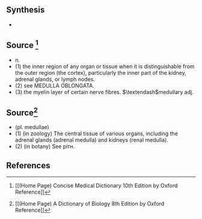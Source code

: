 ## Synthesis
- 
## Source [^1]
- n. 
- (1) the inner region of any organ or tissue when it is distinguishable from the outer region (the cortex), particularly the inner part of the kidney, adrenal glands, or lymph nodes. 
- (2) see MEDULLA OBLONGATA. 
- (3) the myelin layer of certain nerve fibres. $\textendash$medullary adj.
## Source[^2]
- (pl. medullae) 
- (1) (in zoology) The central tissue of various organs, including the adrenal glands (adrenal medulla) and kidneys (renal medulla). 
- (2) (in botany) See рітн.
## References

[^1]: [[(Home Page) Concise Medical Dictionary 10th Edition by Oxford Reference]]
[^2]: [[(Home Page) A Dictionary of Biology 8th Edition by Oxford Reference]]